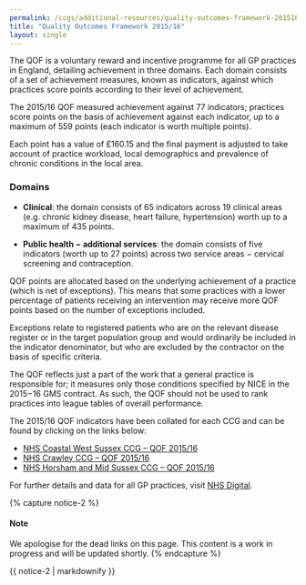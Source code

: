 ```yaml
---
permalink: /ccgs/additional-resources/quality-outcomes-framework-201516/
title: "Quality Outcomes Framework 2015/16"
layout: single
---
```


The QOF is a voluntary reward and incentive programme for all GP practices in England, detailing achievement in three domains. Each domain consists of a set of achievement measures, known as indicators, against which practices score points according to their level of achievement.

The 2015/16 QOF measured achievement against 77 indicators; practices score points on the basis of achievement against each indicator, up to a maximum of 559 points (each indicator is worth multiple points).

Each point has a value of £160.15 and the final payment is adjusted to take account of practice workload, local demographics and prevalence of chronic conditions in the local area.

### Domains

* **Clinical**: the domain consists of 65 indicators across 19 clinical areas (e.g. chronic kidney disease, heart failure, hypertension) worth up to a maximum of 435 points.

* **Public health − additional services**: the domain consists of five indicators (worth up to 27 points) across two service areas − cervical screening and contraception.

QOF points are allocated based on the underlying achievement of a practice (which is net of exceptions). This means that some practices with a lower percentage of patients receiving an intervention may receive more QOF points based on the number of exceptions included.

Exceptions relate to registered patients who are on the relevant disease register or in the target population group and would ordinarily be included in the indicator denominator, but who are excluded by the contractor on the basis of specific criteria.

The QOF reflects just a part of the work that a general practice is responsible for; it measures only those conditions specified by NICE in the 2015−16 GMS contract. As such, the QOF should not be used to rank practices into league tables of overall performance.

The 2015/16 QOF indicators have been collated for each CCG and can be found by clicking on the links below:

* [NHS Coastal West Sussex CCG – QOF 2015/16]()
* [NHS Crawley CCG – QOF 2015/16]()
* [NHS Horsham and Mid Sussex CCG – QOF 2015/16]()

For further details and data for all GP practices, visit [NHS Digital](http://qof.digital.nhs.uk/).

{% capture notice-2 %}

#### Note

We apologise for the dead links on this page. This content is a work in progress and will be updated shortly.
{% endcapture %}

<div class="notice--warning">{{ notice-2 | markdownify }}</div>